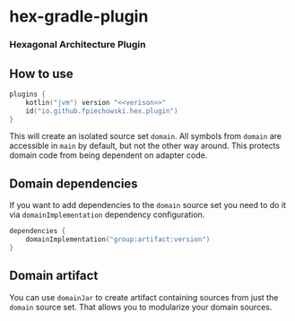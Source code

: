 # hex-gradle-plugin

### Hexagonal Architecture Plugin

## How to use

```kotlin
plugins {
    kotlin("jvm") version "<<verison>>"
    id("io.github.fpiechowski.hex.plugin")
}
```

This will create an isolated source set `domain`.
All symbols from `domain` are accessible in `main` by default, but not the other way around.
This protects domain code from being dependent on adapter code.

## Domain dependencies
If you want to add dependencies to the `domain` source set you need to do it via `domainImplementation` dependency configuration.

```kotlin
dependencies {
    domainImplementation("group:artifact:version")
}
```

## Domain artifact
You can use `domainJar` to create artifact containing sources from just the `domain` source set.
That allows you to modularize your domain sources.
